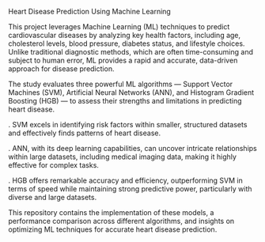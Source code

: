 Heart Disease Prediction Using Machine Learning

This project leverages Machine Learning (ML) techniques to predict cardiovascular diseases by analyzing key health factors, including age, cholesterol levels, blood pressure, diabetes status, and lifestyle choices. 
Unlike traditional diagnostic methods, which are often time-consuming and subject to human error, ML provides a rapid and accurate, data-driven approach for disease prediction.

The study evaluates three powerful ML algorithms — Support Vector Machines (SVM), Artificial Neural Networks (ANN), and Histogram Gradient Boosting (HGB) — to assess their strengths and limitations in predicting heart disease.

. SVM excels in identifying risk factors within smaller, structured datasets and effectively finds patterns of heart disease.

. ANN, with its deep learning capabilities, can uncover intricate relationships within large datasets, including medical imaging data, making it highly effective for complex tasks.

. HGB offers remarkable accuracy and efficiency, outperforming SVM in terms of speed while maintaining strong predictive power, particularly with diverse and large datasets.

This repository contains the implementation of these models, a performance comparison across different algorithms, and insights on optimizing ML techniques for accurate heart disease prediction.

